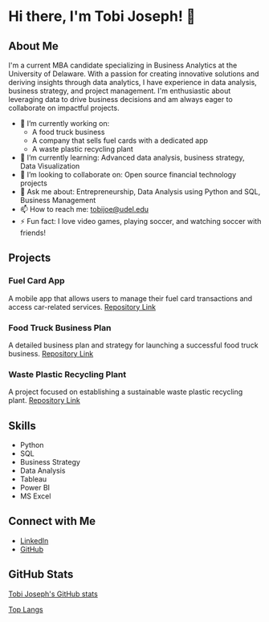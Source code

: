 # Hi there, I'm Tobi Joseph! 👋

## About Me

I'm a current MBA candidate specializing in Business Analytics at the University of Delaware. With a passion for creating innovative solutions and deriving insights through data analytics, I have experience in data analysis, business strategy, and project management. I'm enthusiastic about leveraging data to drive business decisions and am always eager to collaborate on impactful projects.

- 🔭 I’m currently working on:
  - A food truck business
  - A company that sells fuel cards with a dedicated app
  - A waste plastic recycling plant
- 🌱 I’m currently learning: Advanced data analysis, business strategy, Data Visualization
- 👯 I’m looking to collaborate on: Open source financial technology projects
- 💬 Ask me about: Entrepreneurship, Data Analysis using Python and SQL, Business Management
- 📫 How to reach me: [tobijoe@udel.edu](mailto:tobiadanri@gmail.com)
- ⚡ Fun fact: I love video games, playing soccer, and watching soccer with friends!

## Projects

### Fuel Card App
A mobile app that allows users to manage their fuel card transactions and access car-related services.
[Repository Link](https://github.com/Tibzzy24/Fuel-Card-App)

### Food Truck Business Plan
A detailed business plan and strategy for launching a successful food truck business.
[Repository Link](https://github.com/Tibzzy24/Food-Truck-Business-Plan)

### Waste Plastic Recycling Plant
A project focused on establishing a sustainable waste plastic recycling plant.
[Repository Link](https://github.com/Tibzzy24/Waste-Plastic-Recycling-Plant)

## Skills

- Python
- SQL
- Business Strategy
- Data Analysis
- Tableau
- Power BI
- MS Excel

## Connect with Me

- [LinkedIn](https://www.linkedin.com/in/tobi-joseph-adanri/)
- [GitHub](https://github.com/Tibzzy24)

## GitHub Stats

[Tobi Joseph's GitHub stats](https://github-readme-stats.vercel.app/api?username=Tibzzy24&show_icons=true&theme=radical)

[Top Langs](https://github-readme-stats.vercel.app/api/top-langs/?username=Tibzzy24&layout=compact&theme=radical)
